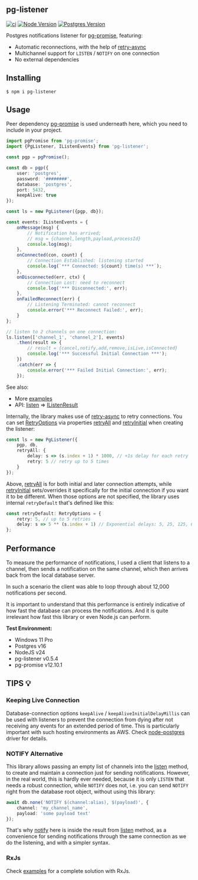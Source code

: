 pg-listener
-----------

[![ci](https://github.com/vitaly-t/pg-listener/actions/workflows/ci.yml/badge.svg)](https://github.com/vitaly-t/pg-listener/actions/workflows/ci.yml)
[![Node Version](https://img.shields.io/badge/nodejs-20%20--%2024-green.svg?logo=node.js&style=flat)](https://nodejs.org)
[![Postgres Version](https://img.shields.io/badge/postgresql-14%20--%2017-green.svg?logo=postgresql&style=flat)](https://www.postgresql.org)

Postgres notifications listener for [pg-promise], featuring:

* Automatic reconnections, with the help of [retry-async]
* Multichannel support for `LISTEN` / `NOTIFY` on one connection
* No external dependencies

## Installing

```
$ npm i pg-listener
```

## Usage

Peer dependency [pg-promise] is used underneath here, which you need to include in your project.

```ts
import pgPromise from 'pg-promise';
import {PgListener, IListenEvents} from 'pg-listener';

const pgp = pgPromise();

const db = pgp({
    user: 'postgres',
    password: '########',
    database: 'postgres',
    port: 5432,
    keepAlive: true
});

const ls = new PgListener({pgp, db});

const events: IListenEvents = {
    onMessage(msg) {
        // Notification has arrived;
        // msg = {channel,length,payload,processId}
        console.log(msg);
    },
    onConnected(con, count) {
        // Connection Established: listening started
        console.log(`*** Connected: ${count} time(s) ***`);
    },
    onDisconnected(err, ctx) {
        // Connection Lost: need to reconnect
        console.log('*** Disconnected:', err);
    },
    onFailedReconnect(err) {
        // Listening Terminated: cannot reconnect
        console.error('*** Reconnect Failed:', err);
    }
};

// listen to 2 channels on one connection:
ls.listen(['channel_1', 'channel_2'], events)
    .then(result => {
        // result = {cancel,notify,add,remove,isLive,isConnected}
        console.log('*** Successful Initial Connection ***');
    })
    .catch(err => {
        console.error('*** Failed Initial Connection:', err);
    });
```

See also:

* More [examples]
* API: [listen] => [IListenResult]

Internally, the library makes use of [retry-async] to retry connections. You can set [RetryOptions] via properties
[retryAll] and [retryInitial] when creating the listener:

```ts
const ls = new PgListener({
    pgp, db,
    retryAll: {
        delay: s => (s.index + 1) * 1000, // +1s delay for each retry
        retry: 5 // retry up to 5 times
    }
});
```

Above, [retryAll] is for both initial and later connection attempts, while [retryInitial] sets/overrides it
specifically for the initial connection if you want it to be different. When those options are not specified, the
library uses
internal `retryDefault` that's defined like this:

```ts
const retryDefault: RetryOptions = {
    retry: 5, // up to 5 retries
    delay: s => 5 ** (s.index + 1) // Exponential delays: 5, 25, 125, 625, 3125 ms
};
```

## Performance

To measure the performance of notifications, I used a client that listens to a channel, then sends a notification on the
same channel, which then arrives back from the local database server.

In such a scenario the client was able to loop through about 12,000 notifications per second.

It is important to understand that this performance is entirely indicative of how fast the database can process the
notifications. And it is quite irrelevant how fast this library or even Node.js can perform.

**Test Environment:**

* Windows 11 Pro
* Postgres v16
* NodeJS v24
* pg-listener v0.5.4
* pg-promise v12.10.1

## TIPS 💡

### Keeping Live Connection

Database-connection options `keepAlive` / `keepAliveInitialDelayMillis` can be used with listeners to prevent the
connection from dying after not receiving any events for an extended period of time. This is particularly important
with such hosting environments as AWS. Check [node-postgres] driver for details.

### NOTIFY Alternative

This library allows passing an empty list of channels into the [listen] method, to create and maintain a connection
just for sending notifications. However, in the real world, this is hardly ever needed, because it is only `LISTEN` that
needs a robust connection, while `NOTIFY` does not, i.e. you can send `NOTIFY` right from the database
root object, without using this library:

```ts
await db.none('NOTIFY $(channel:alias), $(payload)', {
    channel: 'my_channel_name',
    payload: 'some payload text'
});
```

That's why [notify] here is inside the result from [listen] method, as a convenience for sending notifications
through the same connection as we do the listening, and with a simpler syntax.

### RxJs

Check [examples] for a complete solution with RxJs.

[pg-promise]:https://github.com/vitaly-t/pg-promise

[retry-async]:https://github.com/vitaly-t/retry-async

[RetryOptions]:https://vitaly-t.github.io/pg-listener/types/RetryOptions.html

[retryAll]:https://vitaly-t.github.io/pg-listener/interfaces/IListenConfig.html#retryall

[retryInitial]:https://vitaly-t.github.io/pg-listener/interfaces/IListenConfig.html#retryinitial

[node-postgres]:https://github.com/brianc/node-postgres

[listen]:https://vitaly-t.github.io/pg-listener/classes/PgListener.html#listen

[notify]:https://vitaly-t.github.io/pg-listener/interfaces/IListenResult.html#notify

[IListenResult]:https://vitaly-t.github.io/pg-listener/interfaces/IListenResult.html

[examples]:https://github.com/vitaly-t/pg-listener/wiki/Examples
